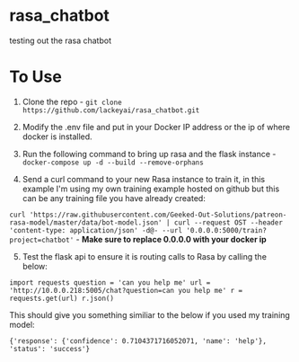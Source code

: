 # rasa_chatbot
testing out the rasa chatbot

# To Use
1. Clone the repo - `git clone https://github.com/lackeyai/rasa_chatbot.git`

2. Modify the .env file and put in your Docker IP address or the ip of where docker is installed.

3. Run the following command to bring up rasa and the flask instance - `docker-compose up -d --build --remove-orphans`

4. Send a curl command to your new Rasa instance to train it, in this example I'm using my own training example hosted on github but this can be any training file you have already created:

`curl 'https://raw.githubusercontent.com/Geeked-Out-Solutions/patreon-rasa-model/master/data/bot-model.json' | curl --request OST --header 'content-type: application/json' -d@- --url '0.0.0.0:5000/train?project=chatbot'` - **Make sure to replace 0.0.0.0 with your docker ip**

5. Test the flask api to ensure it is routing calls to Rasa by calling the below:

`import requests
 question = 'can you help me'
 url = 'http://10.0.0.218:5005/chat?question=can you help me'
 r = requests.get(url)
 r.json()`
 
 This should give you something similiar to the below if you used my training model:
 
 `{'response': {'confidence': 0.7104371716052071, 'name': 'help'},
 'status': 'success'}`

